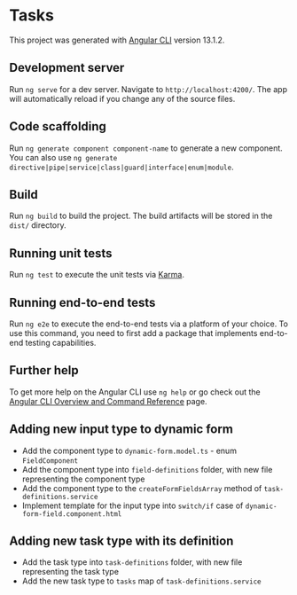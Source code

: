 # Tasks

This project was generated with [Angular CLI](https://github.com/angular/angular-cli) version 13.1.2.

## Development server

Run `ng serve` for a dev server. Navigate to `http://localhost:4200/`. The app will automatically reload if you change any of the source files.

## Code scaffolding

Run `ng generate component component-name` to generate a new component. You can also use `ng generate directive|pipe|service|class|guard|interface|enum|module`.

## Build

Run `ng build` to build the project. The build artifacts will be stored in the `dist/` directory.

## Running unit tests

Run `ng test` to execute the unit tests via [Karma](https://karma-runner.github.io).

## Running end-to-end tests

Run `ng e2e` to execute the end-to-end tests via a platform of your choice. To use this command, you need to first add a package that implements end-to-end testing capabilities.

## Further help

To get more help on the Angular CLI use `ng help` or go check out the [Angular CLI Overview and Command Reference](https://angular.io/cli) page.

## Adding new input type to dynamic form
* Add the component type to `dynamic-form.model.ts` - enum `FieldComponent`
* Add the component type into `field-definitions` folder, with new file representing the component type
* Add the component type to the `createFormFieldsArray` method of `task-definitions.service`
* Implement template for the input type into `switch/if` case of `dynamic-form-field.component.html`

## Adding new task type with its definition
* Add the task type into `task-definitions` folder, with new file representing the task type
* Add the new task type to `tasks` map of `task-definitions.service`

